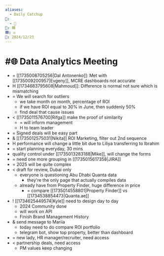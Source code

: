 ```yaml
---
aliases:
  - Daily Catchup
📁:
  - 💼
💼: 🟦
🟦: ⚖️
📅: 2024/12/23
---
```

# #🌐 Data Analytics Meeting

- = [[1735008705256|Dal Antonenko]]: Met with [[1735009200957|Evgeny]], MCRE dashboards not accurate
- H [[1734683795608|Mahmoud]]: Difference is normal not sure which is mismatching
- = We will search for outliers
	- we take month on month, percentage of ROI
	- if we have ROI equal to 30% in June, then suddenly 50%
	- find deal that cause issues
- < [[1735011576700|Rifga]] make the proof of similarity
	- = will inform management
	- H to team leader
- = Signed deals will be easy part
- & [[1735012575031|Nikita]] ROI Marketing, filter out 2nd sequence
- H performance will change a little bit due to Liliya transferring to Ibrahim
- = start planning everyday, 30 mins
- quality control under [[1735013283188|Mike]], will change the forms
- = need one more grouping in [[1735015617358|JIRA]]
- = 2025 will be quite complex
- < draft for review, Dubai only
	- everyone is questioning Abu Dhabi Quanta data
		- they're the only page that actually compiles data
	- already have from Property Finder, huge difference in price
		- = compare [[1735014558801|Property Finder]] vs [[1734538854473|Quanta.ae]]
- ! [[1734625449574|Kyle]] need to design day to day
	- 2024 Community done
	- will work on API
	- Finish Brand Management History
- & send message to Mariia
	- today need to do compare ROI portfolio
	- telegram bot, show top property, better than dashboard
- = new lady, HR manager/recruiter, need access
- < partnership deals, need access
	- PM values keep changing